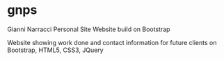 # gnps
Gianni Narracci Personal Site Website build on Bootstrap

Website showing work done and contact information for future clients on Bootstrap, HTML5, CSS3, JQuery
